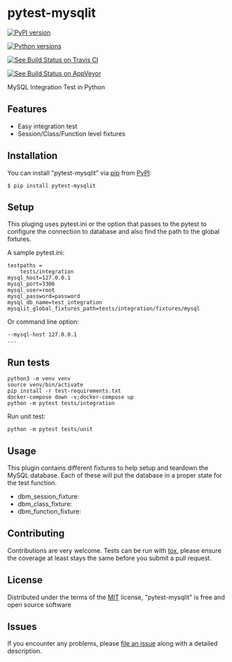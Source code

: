 # pytest-mysqlit

[![PyPI version][]][1]

[![Python versions][]][1]

[![See Build Status on Travis CI][]][2]

[![See Build Status on AppVeyor][]][3]

MySQL Integration Test in Python

## Features

-   Easy integration test
-   Session/Class/Function level fixtures

## Installation

You can install "pytest-mysqlit" via [pip][] from [PyPI][]:

    $ pip install pytest-mysqlit

## Setup

This pluging uses pytest.ini or the option that passes to the pytest
to configure the connection to database and also find the path to 
the global fixtures.

A sample pytest.ini:
```
testpaths =
    tests/integration
mysql_host=127.0.0.1
mysql_port=3306
mysql_user=root
mysql_password=password
mysql_db_name=test_integration
mysqlit_global_fixtures_path=tests/integration/fixtures/mysql
```
Or command line option:
```
--mysql-host 127.0.0.1
...
```

## Run tests
```
python3 -m venv venv
source venv/bin/activate
pip install -r test-requirements.txt
docker-compose down -v;docker-compose up
python -m pytest tests/integration
```

Run unit test:
```
python -m pytest tests/unit
```

## Usage

This plugin contains different fixtures to help setup and 
teardown the MySQL database. Each of these will put 
the database in a proper state for the test function.

- dbm_session_fixture:
- dbm_class_fixture:
- dbm_function_fixture:


## Contributing

Contributions are very welcome. Tests can be run with [tox][], please
ensure the coverage at least stays the same before you submit a pull
request.

## License

Distributed under the terms of the [MIT][] license, "pytest-mysqlit" is
free and open source software

## Issues

If you encounter any problems, please [file an issue][] along with a
detailed description.

  [PyPI version]: https://img.shields.io/pypi/v/pytest-mysqlit.svg
  [1]: https://pypi.org/project/pytest-mysqlit
  [Python versions]: https://img.shields.io/pypi/pyversions/pytest-mysqlit.svg
  [See Build Status on Travis CI]: https://travis-ci.org/mahyar-m/pytest-mysqlit.svg?branch=master
  [2]: https://travis-ci.org/mahyar-m/pytest-mysqlit
  [See Build Status on AppVeyor]: https://ci.appveyor.com/api/projects/status/github/mahyar-m/pytest-mysqlit?branch=master
  [3]: https://ci.appveyor.com/project/mahyar-m/pytest-mysqlit/branch/master
  [pytest]: https://github.com/pytest-dev/pytest
  [Cookiecutter]: https://github.com/audreyr/cookiecutter
  [@hackebrot]: https://github.com/hackebrot
  [cookiecutter-pytest-plugin]: https://github.com/pytest-dev/cookiecutter-pytest-plugin
  [pip]: https://pypi.org/project/pip/
  [PyPI]: https://pypi.org/project
  [tox]: https://tox.readthedocs.io/en/latest/
  [MIT]: http://opensource.org/licenses/MIT
  [file an issue]: https://github.com/mahyar-m/pytest-mysqlit/issues